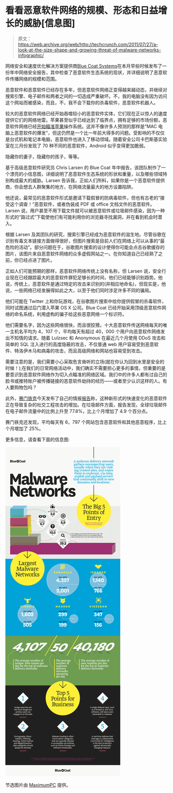 # 看看恶意软件网络的规模、形态和日益增长的威胁[信息图]

> 原文：<https://web.archive.org/web/http://techcrunch.com/2011/07/27/a-look-at-the-size-shape-and-growing-threat-of-malware-networks-infographic/>

网络安全和速度优化解决方案提供商[Blue Coat Systems](https://web.archive.org/web/20230203084309/http://www.bluecoat.com/company/press-releases/blue-coat-examines-malware-ecosystems-2011-mid-year-web-security-report-0)在本月早些时候发布了一份年中网络安全报告，其中检查了恶意软件生态系统的现状，并详细说明了恶意软件传播网络的规模和范围。

恶意软件和恶意软件已经存在多年，但恶意软件网络正变得越来越动态，并继续对搜索引擎、电子邮件和两者之间的一切造成严重破坏。不，我的电脑没有因为访问这个网站而被感染，而且，不，我不会下载你的杀毒软件，恶意软件机器人。

较大的恶意软件网络已经开始吞噬较小的恶意软件实体，它们现在正以惊人的速度提供它们的网络地雷。苹果甚至似乎已经达到了临界点，拥有足够的市场份额，恶意软件网络已经[开始瞄准苹果](https://web.archive.org/web/20230203084309/http://informationweek.com/news/security/vulnerabilities/231002657)操作系统。这并不像许多人预测的那样是“MAC 电脑上恶意软件的爆发”，但这仍然是一个比一年前大得多的问题。受影响的不仅仅是台式机和笔记本电脑，恶意软件也进入了移动领域。随着安全公司卡巴斯基实验室在三月份发现了 70 种不同的恶意软件，Android 似乎变得更加脆弱。

隐藏你的妻子，隐藏你的孩子，等等。

基于高级恶意软件研究员 Chris Larsen 的 Blue Coat 年中报告，该团队制作了一个漂亮的小信息图，详细说明了恶意软件生态系统的形状和重量，以及哪些领域特别构成最大的威胁。Larsen 告诉我，正如人们所料，如果你是一个恶意软件提供商，你会想去人群聚集的地方，在网络流量最大的地方设置陷阱。

他还说，最常见的恶意软件形式是邀请下载假冒的防病毒软件，但也有古老的“接受这个调查！”恶意软件，或者伪装成 PDF 或 office 文档文件的恶意软件。Larsen 说，用户甚至不用下载文件就可以被恶意软件或垃圾邮件感染，因为一种形式的“路过式”下载使他们有可能利用你的浏览器寻找漏洞，并在看到机会时潜入。

根据 Larsen 及其团队的研究，搜索引擎已经成为恶意软件的滋生地。尽管谷歌在识别有毒文本链接方面做得很好，但图片搜索是目前人们在网络上可以从事的“最危险的活动”。部分问题在于，谷歌图片搜索的设计使得你可能会点击谷歌缓存的图片，该图片来自恶意软件网络的众多虚假网站之一。在你知道自己已经熟了之前，你已经点进了图片。

正如人们可能预期的那样，恶意软件网络传统上没有名称，但 Larsen 说，安全行业现在已经跟踪最大的恶意软件罪犯足够长的时间，他们已经能够识别趋势。他说，传统上，恶意软件是通过特定的攻击来识别的(并相应地命名)，但现实是，他说，一些网络已经发展得如此之大，以至于他们同时涉足许多不同的骗局。

他们可能在 Twitter 上和你玩游戏，在谷歌图片搜索中给你提供假冒的杀毒软件，同时试图通过后门潜入苹果 OS X 公司。Blue Coat 已经开始采用顶级恶意软件网络的命名系统，利用虚构的骗子给这些恶意网络一个标识符。

他们需要名字，因为这些网络很快，而且很狡猾。十大恶意软件传送网络每天的唯一主机名平均为 4，107 个，平均每天有超过 40，000 个用户向恶意软件网络发出不知情的请求。随着 Lulzsec 和 Anonymous 在最近几个月使用 DDoS 攻击和简单的 SQL 注入进行的高度隐蔽的攻击，不仅普通 web 用户容易受到恶意软件、特洛伊木马和病毒的攻击，而且高级网络和网站也容易受到攻击。

需要注意的是，我们需要小心采取危言耸听的立场(就在你认为回到水里是安全的时候！);在我们的日常网络活动中，我们确实不需要担心更多的事情，但重要的是要意识到恶意软件网络作为切入点瞄准的网络区域。我们中的许多人都有过自己的脸书或推特账户被传播链接的恶意软件劫持的经历——或者至少认识这样的人。有人要购物包吗？

此外，[赛门铁克](https://web.archive.org/web/20230203084309/http://www.symantec.com/index.jsp)今天发布了自己的情报[报告](https://web.archive.org/web/20230203084309/http://www.marketwatch.com/story/symantec-announces-july-2011-symantec-intelligence-report-2011-07-26?reflink=MW_news_stmp)称，这种新形式的快速变化的恶意软件正在导致复杂的社交工程攻击的增加。在垃圾邮件方面，报告发现，全球垃圾邮件在电子邮件流量中的比例上升至 77.8%，比上个月增加了 4.9 个百分点。

赛门铁克还发现，平均每天有 6，797 个网站包含恶意软件和其他恶意程序，比上个月增加了 25%。

更多信息，请查看下面的信息图:

[![](img/6b6222b538fea96616e51fb58ba5046c.png "BlueCoatMalwareInfographic")](https://web.archive.org/web/20230203084309/https://techcrunch.com/wp-content/uploads/2011/07/bluecoatmalwareinfographic.png)

节选图片由 [MaximumPC](https://web.archive.org/web/20230203084309/http://www.maximumpc.com/tags/malware) 提供。